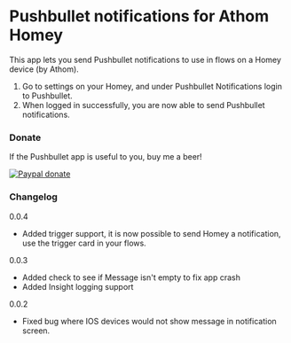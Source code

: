 # Pushbullet notifications for Athom Homey

This app lets you send Pushbullet notifications to use in flows on a Homey device (by Athom).

1. Go to settings on your Homey, and under Pushbullet Notifications login to Pushbullet.
2. When logged in successfully, you are now able to send Pushbullet notifications.

### Donate
If the Pushbullet app is useful to you, buy me a beer!

[![Paypal donate][pp-donate-image]][pp-donate-link]

[pp-donate-link]: https://www.paypal.com/cgi-bin/webscr?cmd=_donations&business=D8RA9P824YZ62&lc=NL&item_name=Pushbullet%2dHomey&currency_code=EUR&bn=PP%2dDonationsBF%3abtn_donateCC_LG%2egif%3aNonHosted
[pp-donate-image]: https://www.paypalobjects.com/en_US/i/btn/btn_donateCC_LG.gif

### Changelog

0.0.4

- Added trigger support, it is now possible to send Homey a notification, use the trigger card in your flows.

0.0.3

- Added check to see if Message isn't empty to fix app crash
- Added Insight logging support

0.0.2

- Fixed bug where IOS devices would not show message in notification screen.
